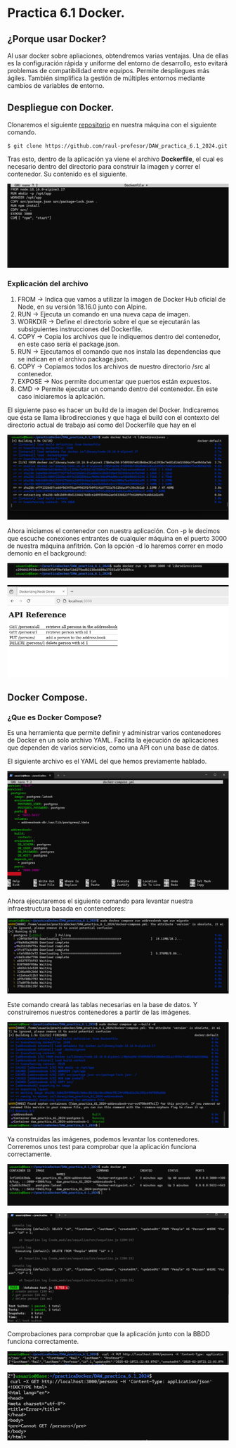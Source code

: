 # Practica 6.1 Docker. 
## ¿Porque usar Docker?
Al usar docker sobre apliaciones, obtendremos varias ventajas. Una de ellas es la configuración rápida y uniforme del entorno de desarrollo, esto evitará problemas de compatibilidad entre equipos. Permite despliegues más ágiles. También simplifica la gestión de múltiples entornos mediante cambios de variables de entorno. 

## Despliegue con Docker. 
Clonaremos el siguiente [repositorio](https://github.com/raul-profesor/DAW_practica_6.1_2024.git) en nuestra máquina con el siguiente comando. 
```console
$ git clone https://github.com/raul-profesor/DAW_practica_6.1_2024.git
```

Tras esto, dentro de la aplicación ya viene el archivo **Dockerfile**, el cual es necesario dentro del directorio para construir la imagen y correr el contenedor. Su contenido es el siguiente. 

![Imagen](./assets/01archivoDockerFile.png)

### Explicación del archivo
1. FROM -> Indica que vamos a utilizar la imagen de Docker Hub oficial de Node, en su versión 18.16.0 junto con Alpine. 
2. RUN -> Ejecuta un comando en una nueva capa de imagen. 
3. WORKDIR -> Define el directorio sobre el que se ejecutarán las subsiguientes instrucciones del Dockerfile. 
4. COPY -> Copia los archivos que le indiquemos dentro del contenedor, en este caso sería el package.json.
5. RUN -> Ejecutamos el comando que nos instala las dependencias que se indican en el archivo package.json. 
6. COPY -> Copiamos todos los archivos de nuestro directorio /src al contenedor. 
7. EXPOSE -> Nos permite documentar que puertos están expuestos.
8. CMD -> Permite ejecutar un comando dentro del contenedor. En este caso iniciaremos la aplcación. 

El siguiente paso es hacer un build de la imagen del Docker. Indicaremos que ésta se llama librodirecciones y que haga el build con el contexto del directorio actual de trabajo así como del Dockerfile que hay en el 

![Imagen](./assets/02DockerBuild.png)

Ahora iniciamos el contenedor con nuestra aplicación. Con -p le decimos que escuche conexiones entrantes de cualquier máquina en el puerto 3000 de nuestra máquina anfitrión. Con la opción -d lo haremos correr en modo demonio en el background: 

![Imagen](./assets/03DockerRun.png)

![Imagen](./assets/04ComprobacionLocalhost.png)

## Docker Compose. 
### ¿Que es Docker Compose?
Es una herramienta que permite definir y administrar varios contenedores de Docker en un solo archivo YAML. Facilita la ejecución de aplicaciones que dependen de varios servicios, como una API con una base de datos. 

El siguiente archivo es el YAML del que hemos previamente hablado. 

![Imagen](./assets/05DockerCompose.png)

Ahora ejecutaremos el siguiente comando para levantar nuestra infraestructura basada en contenedores:

![Imagen](./assets/06ComposeRun.png)

Este comando creará las tablas necesarias en la base de datos. Y construiremos nuestros contenedores a partir de las imágenes. 

![Imagen](./assets/07ComposeUpBuild.png)

Ya construidas las imágenes, podemos levantar los contenedores. Correremos unos test para comprobar que la aplicación funciona correctamente. 



![Imagen](./assets/08DockerPS.png)


![Imagen](./assets/09Test.png)

Comprobaciones para comprobar que la aplicación junto con la BBDD funciona correctamente. 

![Imagen](./assets/10Api1.png)


![Imagen](./assets/11Api2.png)
